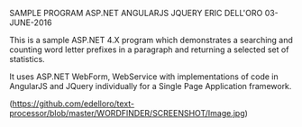 SAMPLE PROGRAM
ASP.NET ANGULARJS JQUERY 
ERIC DELL'ORO
03-JUNE-2016

This is a sample ASP.NET 4.X program which demonstrates
a searching and counting word letter prefixes in a paragraph 
and returning a selected set of statistics.

It uses ASP.NET WebForm, WebService with implementations
of code in AngularJS and JQuery individually for a 
Single Page Application framework.

(https://github.com/edelloro/text-processor/blob/master/WORDFINDER/SCREENSHOT/Image.jpg)






